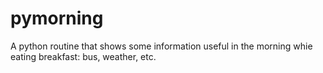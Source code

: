 # pymorning
A python routine that shows some information useful in the morning whie eating breakfast: bus, weather, etc.
